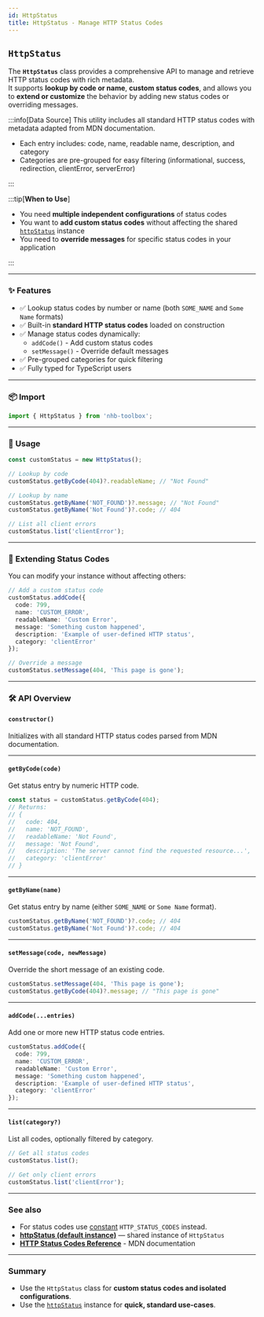 ```yaml
---
id: HttpStatus
title: HttpStatus - Manage HTTP Status Codes
---
```


## `HttpStatus`

The **`HttpStatus`** class provides a comprehensive API to manage and retrieve HTTP status codes with rich metadata.  
It supports **lookup by code or name**, **custom status codes**, and allows you to **extend or customize** the behavior by adding new status codes or overriding messages.

:::info[Data Source]
This utility includes all standard HTTP status codes with metadata adapted from MDN documentation.

- Each entry includes: code, name, readable name, description, and category
- Categories are pre-grouped for easy filtering (informational, success, redirection, clientError, serverError)

:::

:::tip[**When to Use**]

- You need **multiple independent configurations** of status codes
- You want to **add custom status codes** without affecting the shared [`httpStatus`](/docs/utilities/misc/httpStatus) instance
- You need to **override messages** for specific status codes in your application

:::

---

### ✨ Features

- ✅ Lookup status codes by number or name (both `SOME_NAME` and `Some Name` formats)
- ✅ Built-in **standard HTTP status codes** loaded on construction
- ✅ Manage status codes dynamically:
  - `addCode()` - Add custom status codes
  - `setMessage()` - Override default messages
- ✅ Pre-grouped categories for quick filtering
- ✅ Fully typed for TypeScript users

---

### 📦 Import

```ts
import { HttpStatus } from 'nhb-toolbox';
```

---

### 🚀 Usage

```ts
const customStatus = new HttpStatus();

// Lookup by code
customStatus.getByCode(404)?.readableName; // "Not Found"

// Lookup by name
customStatus.getByName('NOT_FOUND')?.message; // "Not Found"
customStatus.getByName('Not Found')?.code; // 404

// List all client errors
customStatus.list('clientError');
```

---

### 🔧 Extending Status Codes

You can modify your instance without affecting others:

```ts
// Add a custom status code
customStatus.addCode({
  code: 799,
  name: 'CUSTOM_ERROR',
  readableName: 'Custom Error',
  message: 'Something custom happened',
  description: 'Example of user-defined HTTP status',
  category: 'clientError'
});

// Override a message
customStatus.setMessage(404, 'This page is gone');
```

---

### 🛠️ API Overview

#### `constructor()`

Initializes with all standard HTTP status codes parsed from MDN documentation.

---

#### `getByCode(code)`

Get status entry by numeric HTTP code.

```ts
const status = customStatus.getByCode(404);
// Returns:
// {
//   code: 404,
//   name: 'NOT_FOUND',
//   readableName: 'Not Found',
//   message: 'Not Found',
//   description: 'The server cannot find the requested resource...',
//   category: 'clientError'
// }
```

---

#### `getByName(name)`

Get status entry by name (either `SOME_NAME` or `Some Name` format).

```ts
customStatus.getByName('NOT_FOUND')?.code; // 404
customStatus.getByName('Not Found')?.code; // 404
```

---

#### `setMessage(code, newMessage)`

Override the short message of an existing code.

```ts
customStatus.setMessage(404, 'This page is gone');
customStatus.getByCode(404)?.message; // "This page is gone"
```

---

#### `addCode(...entries)`

Add one or more new HTTP status code entries.

```ts
customStatus.addCode({
  code: 799,
  name: 'CUSTOM_ERROR',
  readableName: 'Custom Error',
  message: 'Something custom happened',
  description: 'Example of user-defined HTTP status',
  category: 'clientError'
});
```

---

#### `list(category?)`

List all codes, optionally filtered by category.

```ts
// Get all status codes
customStatus.list();

// Get only client errors
customStatus.list('clientError');
```

---

### See also

- For status codes use [constant](/docs/types/constants#available-constants) `HTTP_STATUS_CODES` instead.
- [**httpStatus (default instance)**](/docs/utilities/misc/httpStatus) — shared instance of `HttpStatus`
- [**HTTP Status Codes Reference**](https://developer.mozilla.org/en-US/docs/Web/HTTP/Status) - MDN documentation

---

### Summary

- Use the `HttpStatus` class for **custom status codes and isolated configurations**.  
- Use the [`httpStatus`](/docs/utilities/misc/httpStatus) instance for **quick, standard use-cases**.
